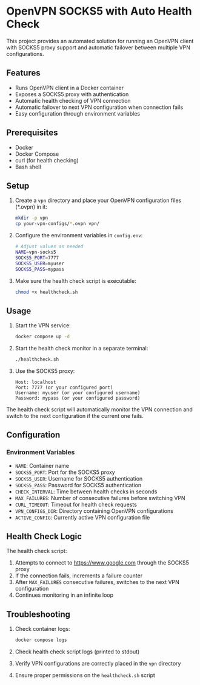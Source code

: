 # OpenVPN SOCKS5 with Auto Health Check

This project provides an automated solution for running an OpenVPN client with SOCKS5 proxy support and automatic failover between multiple VPN configurations.

## Features

- Runs OpenVPN client in a Docker container
- Exposes a SOCKS5 proxy with authentication
- Automatic health checking of VPN connection
- Automatic failover to next VPN configuration when connection fails
- Easy configuration through environment variables

## Prerequisites

- Docker
- Docker Compose
- curl (for health checking)
- Bash shell

## Setup

1. Create a `vpn` directory and place your OpenVPN configuration files (*.ovpn) in it:
   ```bash
   mkdir -p vpn
   cp your-vpn-configs/*.ovpn vpn/
   ```

2. Configure the environment variables in `config.env`:
   ```bash
   # Adjust values as needed
   NAME=vpn-socks5
   SOCKS5_PORT=7777
   SOCKS5_USER=myuser
   SOCKS5_PASS=mypass
   ```

3. Make sure the health check script is executable:
   ```bash
   chmod +x healthcheck.sh
   ```

## Usage

1. Start the VPN service:
   ```bash
   docker compose up -d
   ```

2. Start the health check monitor in a separate terminal:
   ```bash
   ./healthcheck.sh
   ```

3. Use the SOCKS5 proxy:
   ```
   Host: localhost
   Port: 7777 (or your configured port)
   Username: myuser (or your configured username)
   Password: mypass (or your configured password)
   ```

The health check script will automatically monitor the VPN connection and switch to the next configuration if the current one fails.

## Configuration

### Environment Variables

- `NAME`: Container name
- `SOCKS5_PORT`: Port for the SOCKS5 proxy
- `SOCKS5_USER`: Username for SOCKS5 authentication
- `SOCKS5_PASS`: Password for SOCKS5 authentication
- `CHECK_INTERVAL`: Time between health checks in seconds
- `MAX_FAILURES`: Number of consecutive failures before switching VPN
- `CURL_TIMEOUT`: Timeout for health check requests
- `VPN_CONFIGS_DIR`: Directory containing OpenVPN configurations
- `ACTIVE_CONFIG`: Currently active VPN configuration file

## Health Check Logic

The health check script:
1. Attempts to connect to https://www.google.com through the SOCKS5 proxy
2. If the connection fails, increments a failure counter
3. After `MAX_FAILURES` consecutive failures, switches to the next VPN configuration
4. Continues monitoring in an infinite loop

## Troubleshooting

1. Check container logs:
   ```bash
   docker compose logs
   ```

2. Check health check script logs (printed to stdout)

3. Verify VPN configurations are correctly placed in the `vpn` directory

4. Ensure proper permissions on the `healthcheck.sh` script 